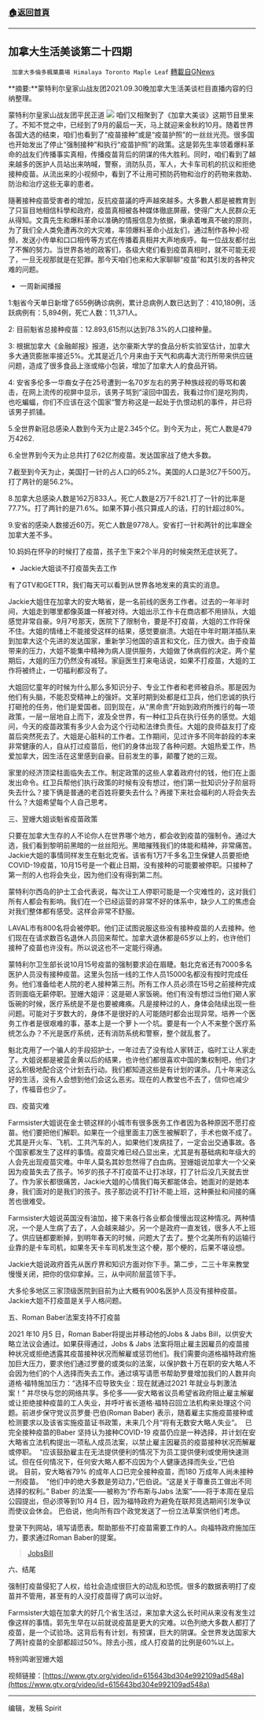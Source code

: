 ###  [:house:返回首頁](https://github.com/ourhimalayas/txt)
---


## 加拿大生活美谈第二十四期
` 加拿大多倫多楓葉農場 Himalaya Toronto Maple Leaf` [轉載自GNews](https://gnews.org/zh-hans/1573387/)

**摘要:**蒙特利尔皇家山战友团2021.09.30晚加拿大生活美谈栏目直播内容的归纳整理。

蒙特利尔皇家山战友团平民正道
![](https://assets.gnews.org/wp-content/uploads/2021/10/IMG_2934.jpg)
咱们又相聚到了《加拿大美谈》这期节目里来了。不知不觉之中，已经到了9月的最后一天，马上就迎来金秋的10月。随着世界各国大选的结束，咱们也看到了“疫苗接种”或是“疫苗护照”的一丝丝光亮。很多国也开始发出了停止“强制接种”和执行“疫苗护照”的政策。这是郭先生率领着爆料革命的战友们传播事实真相，传播疫苗背后的阴谋的伟大胜利。同时，咱们看到了越来越多的医护人员站出来呐喊，警察，消防队员，军人，大卡车司机的抗议和拒绝接种疫苗。从流出来的小视频中，看到了不让用可预防药物和治疗的药物来救助、防治和治疗这些无辜的患者。

隨著接种疫苗受害者的增加，反抗疫苗議的呼声越來越多。大多數人都是被教育到了只盲目地相信科學和政府，疫苗真相被各种媒体徹底屏蔽，使得广大人民群众无从得知。文貴先生和爆料革命以准确的情报信息为依据，秉承着唯真不破的原则，为了我们全人类免遭再次的大灾难，率领爆料革命小战友们，通过制作各种小视频，发送小传单和口口相传等方式在传播着真相并大声地疾呼。每一位战友都付出了不懈的努力。当世界各地的政客们，各级大佬们看到疫苗真相时，就不可能无视了，一旦无视那就是在犯罪。那今天咱们也来和大家聊聊“疫苗”和其引发的各种灾难的问题。

- 一周新闻播报


1:魁省今天单日新增了655例确诊病例，累计总病例人数已达到了：410,180例，活跃病例有：5,894例，死亡人数：11,371人。

2: 目前魁省总接种疫苗：12.893,615剂以达到78.3%的人口接种量。

3: 根据加拿大《金融邮报》报道，达尔豪斯大学的食品分析实验室估计，加拿大多大通货膨胀率接近5%。尤其是近几个月来由于天气和病毒大流行所带来供应链问题，造成了很多食品上涨或缩小包装，增加了加拿大人的食品开销。

4: 安省多伦多一华裔女子在25号遭到一名70岁左右的男子种族歧视的辱骂和袭击，在网上流传的视屏中显示，该男子骂到”滚回中国去，我看过你们是吃狗肉，也吃蝙蝠，你们不应该在这个国家“警方称这是一起处于仇恨动机的事件，并已将该男子抓铺。

5.全世界新冠总感染人数到今天为止是2.345个亿。到今天为止，死亡人数是479万4262.

6.全世界到今天为止总共打了62亿剂疫苗。发达国家战了绝大多数。

7.截至到今天为止，美国打一针的占人口的65.2%。美国的人口是3亿7千500万。打了两针的是56.2%。

8.加拿大总感染人数是162万833人。死亡人数是2万7千821.打了一针的比率是77.7%。打了两针的是71.6%。如果不算小孩只算成人的话，打的针超过80%。

9.安省的感染人数接近60万。死亡人数是9778人。安省打一针和两针的比率跟全加拿大差不多。

10.妈妈在怀孕的时候打了疫苗，孩子生下来2个半月的时候突然无症状死了。

- Jackie大姐谈不打疫苗失去工作


有了GTV和GETTR，我们每天可以看到从世界各地发来的真实的消息。

Jackie大姐住在加拿大的安大略省，是一名前线的医务工作者。过去的一年半时间，大姐走到哪里都像英雄一样被对待。大姐出示工作卡在商店都不用排队，大姐感觉非常自豪。9月7号那天，医院下了限制令，要是不打疫苗，大姐的工作将保不住。大姐的情绪上不能接受这样的结果，感觉要崩溃。大姐在中年时期洋插队来到加拿大这个先进的发达国家，重新学习他国的语言和文化，压力很大。由于疫苗带来的压力，大姐不能集中精神为病人提供服务，大姐做了休病假的决定。两个星期后，大姐的压力仍然没有减轻。家庭医生打来电话说，如果不打疫苗，大姐的工作将被终止，一切福利都没有了。

大姐回忆童年的时候为什么那么多知识分子、专业工作者和老师被自杀。那是因为他们有头脑，不能忍受精神上的强奸。文革时期到处都是红卫兵，他们忠诚的执行打砸抢的任务，他们是爱国者。回到现在，从“黑命贵”开始到政府所推行的每一项政策，一层一层地自上而下，波及全世界，有一种红卫兵在执行任务的感觉。大姐问，今天的疫苗政策有多少人会为这个行动和法律负责任。大姐的良师益友打了疫苗后突然死去了。大姐是心脏科的工作者。工作期间，见过许多不同年龄段的本来非常健康的人，自从打过疫苗后，他们的身体出现了各种问题。大姐热爱工作，热爱加拿大，因生活在这里感到自豪。目前发生的事，颠覆了她的三观。

家里的经济顶梁柱面临失去工作。制定政策的这些人拿着政府付的钱，他们在上面发出命令。红卫兵帮他们执行政策的时候有没有想过，他们第一批知识分子阶层将失去什么？接下俩是普通的老百姓将要失去什么？再接下来社会福利的人将会失去什么？大姐希望每个人自己思考。

三、翌姗大姐谈魁省疫苗政策

只要在加拿大生存的人不论你人在世界哪个地方，都会收到疫苗的强制令。通过大选，我们看到黎明前黑暗的一丝丝阳光。黑暗摧残我们的体能和精神，非常痛苦。Jackie大姐的事情同样发生在魁北克省。该省有1万7千多名卫生保健人员要拒绝COVID-19疫苗，10月15号是一个截止日期，没有接种的可能要被停职。只接种了第一剂的人也将会失业，因为他们没有得到第二剂。

蒙特利尔西岛的护士工会代表说，每次让工人停职可能是一个灾难性的，这对我们所有人都会有影响。我们在一个已经运营的非常不好的体系中，缺少人工的焦虑会对我们整体都有感受。这样会非常不舒服。

LAVAL市有800名将会被停职。他们正试图说服这些没有接种疫苗的人去接种。他们现在在请求数百名退休人员回来帮忙。加拿大退休都是65岁以上的，也许他们接种了疫苗也许没有。所以说这也不一定能行得通。

蒙特利尔卫生部长说10月15号疫苗的强制要求迫在眉睫。魁北克省还有7000多名医护人员没有接种疫苗。这里头包括一线的工作人员15000名都没有按时完成任务。他们准备给老人院的老人接种第三剂。所有工作人员必须在15号之前接种完成否则面临无薪停职。翌姗大姐评：这是砸人家饭碗。他们有没有想过当他们砸人家饭碗的时候，医疗系统是不是也要被瘫痪。凡是接种过的人，身体会陆续出现一些问题。可能对于岁数大的，身体不是很好的人可能随时都会出现异常。培养一个医务工作者是很艰难的事，基本上是一个萝卜一个坑。要是有一个人不来整个医疗系统怎么办？不光是医疗系统，还有消防系统和警察，整个就乱套了。

魁北克用了一个骗人的手段招护士，一年过去了没有给人家转正，临时工让人家走了。大姐说都是被蓝金黄以后的结果，也许他们都很喜欢中国的集权制吧，他们才这么积极地配合这个计划去行动。我们都知道这些是有计划的谋杀。几十年来这么好的生活，没有人会想到他们会这么恶劣。现在的人教堂也不去了，信仰也减少了，传福音也少了。

四、疫苗灾难

Farmsister大姐说在金士顿这样的小城市有很多医务工作者因为各种原因不愿打疫苗。他们要把他们解职。如果在一个组里面主刀医生被解职了，手术也做不成了。尤其是开火车、飞机、工共汽车的人，如果他们发病挂了，一定会出交通事故。各个国家都发生了这样的事情。疫苗灾难已经凸显出来，尤其是有基础病和年级大的人会先出现疫苗灾难。中年人莫名其妙忽然得了白血病。翌姗姐说加拿大一个父亲因为疫苗失去了孩子。16岁的孩子不打疫苗不让打冰球，打了针后没几天就去世了。作为家长都很痛苦，Jackie大姐的心情我们每天都能体会。她面对的是她本身，我们面对的是我们的孩子。孩子那边说不打针不能上班，这种撕扯和间接的痛苦也很难受。

Farmsister大姐说英国没有油加，接下来各行各业都会慢慢出现这种情况。两种情况，一个是人生病了去了，人会越来越少。另一个是政府一直发钱，很多人不上班了。供应链都要断掉，到明年春天的时候，问题大了去了。整个北美所有的运输行业靠的是卡车司机，如果冬天卡车司机发生这个梗，那个梗的，后果不堪设想。

Jackie大姐说政府首先从医疗界和知识方面对你下手。第二步，二三十年来教堂慢慢关闭，把你的信仰拿掉。三，从中间阶层蓝领下手。

大多伦多地区三家顶级医院到目前为止大概有900名医护人员没有接种疫苗。Jackie大姐不打疫苗是关乎人格问题。

五、Roman Baber法案支持不打疫苗

2021 年10 月5 日，Roman Baber将提出并移动他的Jobs & Jabs Bill，以供安大略立法议会通过。如果获得通过，Jobs & Jabs 法案将阻止雇主因雇员的疫苗接种状况或拒绝透露其疫苗接种状况而解雇或惩罚他们。我们需要向道格福特政府施加巨大压力，要求他们通过罗曼的或类似的法案，以保护数十万在职的安大略人不会因为他们的个人选择而失去工作。通过填写请愿书帮助罗曼增加我们的人数并向道格·福特施加压力：“选择不应导致失业：现在就通过2021 年就业与刺激法案！” 并尽快与您的网络共享。多伦多——安大略省议员希望省政府阻止雇主解雇或让拒绝接种疫苗的工人失业，并呼吁省长道格·福特召回立法机构来处理这个问题。前进步保守党议员罗曼·巴伯(Roman Baber) 表示，随着雇主实施疫苗接种或检测要求以及该省实施疫苗证书政策，未来几个月“将有无数安大略人失业”。  已完全接种疫苗的Baber 坚持认为接种COVID-19 疫苗仍应是一种选择，并计划在安大略省立法机构提出一项私人成员法案，以禁止雇主因雇员的疫苗接种状况而解雇或停职。  “应该鼓励雇主在无法提供便利的情况下为员工提供便利或使用快速测试。但在任何情况下，任何安大略人都不应因为个人健康选择而失业，”巴伯说。 目前，安大略省79% 的成年人口已完全接种疫苗，而180 万成年人尚未接种一剂疫苗。  “他们中的绝大多数是劳动力，”巴伯说。“这是关于尊重员工做出不同选择的权利。” Baber 的法案——被称为“乔布斯与Jabs 法案”——将于本周在皇后公园提出，但必须等到10 月4 日，因为福特政府为避免在联邦竞选期间引发争议而使议会休会。 巴伯说，他向所有四个政党发送了一份立法草案供他们考虑。

登录下列网站，填写请愿表。帮助那些不打疫苗需要工作的人。向福特政府施加压力，要求通过Roman Baber的提案。



> [JobsBill](https://romanbaber.ca/jobsbill/)



六、结尾

强制打疫苗侵犯了人权，给社会造成很巨大的动乱和恐慌。很多的数据表明打了疫苗并不管用，甚至有的人没打疫苗得了病可以治好。

Farmsister大姐在加拿大的好几个省生活过，来加拿大这么长时间从来没有发生过像这样的事情。郭先生早在以前就说疫苗是更大的灾难。以色列绝大多数人都打了疫苗，是一个试验场。这背后有有计划，有预谋，巨大的阴谋。全世界发达国家大了两针疫苗的全部都超过50%。除去小孩，成人打疫苗的比例是60%以上。

特别鸣谢翌姗大姐

视频链接：[https://www.gtv.org/video/id=615643bd304e992109ad548a](https://www.gtv.org/video/id=615643bd304e992109ad548a)

* * *

编辑，发稿 Spirit
